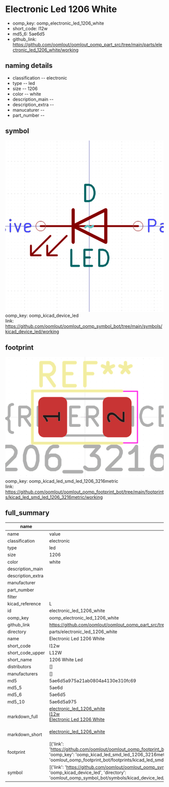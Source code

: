 # Electronic Led 1206 White

  
* oomp_key: oomp_electronic_led_1206_white 
* short_code: l12w
* md5_6: 5ae6d5  
* github_link: https://github.com/oomlout/oomlout_oomp_part_src/tree/main/parts/electronic_led_1206_white/working  
## naming details
* classification -- electronic
* type -- led
* size -- 1206
* color -- white
* description_main -- 
* description_extra -- 
* manucaturer -- 
* part_number -- 



## symbol

![](symbol/0/working/working_600.png)  
oomp_key: oomp_kicad_device_led  
link: https://github.com/oomlout/oomlout_oomp_symbol_bot/tree/main/symbols/kicad_device_led/working  

## footprint

![](footprint/0/working/working_600.png)  
oomp_key: oomp_kicad_led_smd_led_1206_3216metric  
link: https://github.com/oomlout/oomlout_oomp_footprint_bot/tree/main/footprints/kicad_led_smd_led_1206_3216metric/working  

## full_summary
| name | value | 
| --- | --- | 
| name | value | 
| classification | electronic | 
| type | led | 
| size | 1206 | 
| color | white | 
| description_main |  | 
| description_extra |  | 
| manufacturer |  | 
| part_number |  | 
| filter |  | 
| kicad_reference | L | 
| id | electronic_led_1206_white | 
| oomp_key | oomp_electronic_led_1206_white | 
| github_link | https://github.com/oomlout/oomlout_oomp_part_src/tree/main/parts/electronic_led_1206_white/working | 
| directory | parts/electronic_led_1206_white | 
| name | Electronic Led 1206 White | 
| short_code | l12w | 
| short_code_upper | L12W | 
| short_name | 1206 White Led | 
| distributors | [] | 
| manufacturers | [] | 
| md5 | 5ae6d5a975a21ab0804a4130e310fc69 | 
| md5_5 | 5ae6d | 
| md5_6 | 5ae6d5 | 
| md5_10 | 5ae6d5a975 | 
| markdown_full | [electronic_led_1206_white](https://github.com/oomlout/oomlout_oomp_part_src/tree/main/parts/electronic_led_1206_white/working)<br>[l12w](https://github.com/oomlout/oomlout_oomp_part_src/tree/main/parts/electronic_led_1206_white/working)<br>[Electronic Led 1206 White](https://github.com/oomlout/oomlout_oomp_part_src/tree/main/parts/electronic_led_1206_white/working)<br><br> | 
| markdown_short | [electronic_led_1206_white](https://github.com/oomlout/oomlout_oomp_part_src/tree/main/parts/electronic_led_1206_white/working)<br><br> | 
| footprint | [{'link': 'https://github.com/oomlout/oomlout_oomp_footprint_bot/tree/main/foootprntss/kicad_led_smd_led_1206_3216metric', 'oomp_key': 'oomp_kicad_led_smd_led_1206_3216metric', 'directory': 'oomlout_oomp_footprint_bot/footprints/kicad_led_smd_led_1206_3216metric//working/working.kicad_mod'}] | 
| symbol | [{'link': 'https://github.com/oomlout/oomlout_oomp_symbol_bot/tree/main/symbols/kicad_device_led', 'oomp_key': 'oomp_kicad_device_led', 'directory': 'oomlout_oomp_symbol_bot/symbols/kicad_device_led//working/working.kicad_sym'}] | 
